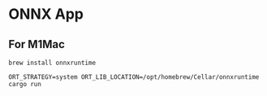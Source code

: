 # ONNX App

## For M1Mac
`brew install onnxruntime`

`ORT_STRATEGY=system ORT_LIB_LOCATION=/opt/homebrew/Cellar/onnxruntime cargo run`